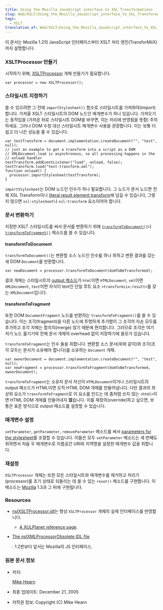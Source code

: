 ```yaml
---
title: Using the Mozilla JavaScript interface to XSL Transformations
slug: Web/XSLT/Using_the_Mozilla_JavaScript_interface_to_XSL_Transformations
tags:
  - XSLT
translation_of: Web/XSLT/Using_the_Mozilla_JavaScript_interface_to_XSL_Transformations
---
```


이 문서는 Mozilla 1.2의 JavaScript 인터페이스부터 XSLT 처리 엔진(TransforMiiX)까지 설명합니다.

### XSLTProcessor 만들기

시작하기 위해, [XSLTProcessor](/ko/XSLTProcessor) 개체 만들기가 필요합니다.

```
var processor = new XSLTProcessor();
```

### 스타일시트 지정하기

쓸 수 있으려면 그 전에 `importStylesheet()` 함수로 스타일시트를 가져와야(import) 합니다. 가져올 XSLT 스타일시트의 DOM 노드인 매개변수가 하나 있습니다. 가져오기는 동적임을 (가져온 뒤로 스타일시트 DOM을 바꾸면, 이는 처리에 반영됨을 뜻함) 주의하세요. 그러나 DOM 수정 대신 스타일시트 매개변수 사용을 권장합니다. 이는 보통 더 쉽고 더 나은 성능을 줄 수 있습니다.

```
var testTransform = document.implementation.createDocument("", "test", null);
// just an example to get a transform into a script as a DOM
// XMLDocument.load is asynchronous, so all processing happens in the
// onload handler
testTransform.addEventListener("load", onload, false);
testTransform.load("test-transform.xml");
function onload() {
  processor.importStylesheet(testTransform);
}
```

`importStylesheet`는 DOM 노드인 인수가 하나 필요합니다. 그 노드가 문서 노드면 전체 XSL Transform이나 [literal result element transform](http://www.w3.org/TR/xslt#result-element-stylesheet)에 넘길 수 있습니다, 그렇지 않으면 `xsl:stylesheet`나 `xsl:transform` 요소이어야 합니다.

### 문서 변환하기

지정한 XSLT 스타일시트를 써서 문서를 변환하기 위해 [`transformToDocument()`](#transformToDocument)나 [`transformToFragment()`](#transformToFragment) 메소드를 쓸 수 있습니다.

#### transformToDocument

`transformToDocument()`는 변환할 소스 노드인 인수를 하나 취하고 변환 결과를 갖는 새 DOM `Document`를 반환합니다.

```
var newDocument = processor.transformToDocument(domToBeTransformed);
```

결과 개체는 스타일시트의 [output 메소드](http://www.w3.org/TR/xslt#output)가 `html`이면 `HTMLDocument`, `xml`이면 `XMLDocument`, `text`이면 자식이 text인 단일 루트 요소 `<transformiix:result>`를 갖는 `XMLDocument`입니다.

#### transformToFragment

또한 DOM `DocumentFragment` 노드를 반환하는 `transformToFragment()`를 쓸 수 있습니다. 이는 조각(fragment)을 다른 노드에 투명하게 추가함이 그 조각의 자손 모두를 추가하고 조각 자체는 합치지(merge) 않기 때문에 편리합니다. 그러므로 조각은 여기저기 노드 옮기기와 전체 문서 개체의 overhead 없이 저장하기에 쓸모가 있습니다.

`transformToFragment`는 인수 둘을 취합니다. 변환할 소스 문서(위와 같이)와 조각(조각 모두는 문서가 소유해야 합니다)를 소유하는 `Document` 개체.

```
var ownerDocument = document.implementation.createDocument("", "test", null);
var newFragment = processor.transformToFragment(domToBeTransformed, ownerDocument);
```

`transformToFragment`는 소유자 문서 자신이 `HTMLDocument`이거나 스타일시트의 output 메소드가 HTML이면 오직 HTML DOM 개체를 만들어냅니다. 다만 결과의 최상위 요소가 `transformToFragment`로 이 요소를 만드는 데 좀처럼 쓰지 않는 `<html>`이면 HTML DOM 개체를 만들어내지 **않**습니다. 이를 재정의(override)하고 싶으면, 보통은 표준 방식으로 output 메소드를 설정할 수 있습니다.

### 매개변수 설정

`setParameter`, `getParameter`, `removeParameter` 메소드를 써서 [parameters for the stylesheet](http://www.w3.org/TR/xslt#variables)를 조절할 수 있습니다. 이들은 모두 `setParameter` 메소드는 세 번째도 취하면서 처음 두 매개변수로 이름공간 URI와 지역명을 설정한 매개변수 값을 취합니다.

### 재설정

`XSLTProcessor` 개체는 또한 모든 스타일시트와 매개변수를 제거하고 처리기(processor)를 초기 상태로 되돌리는 데 쓸 수 있는 `reset()` 메소드를 구현합니다. 이 메소드는 [Mozilla](/ko/Gecko) 1.3과 그 뒤에 구현됩니다.

### Resources

- [nsIXSLTProcessor.idl](https://dxr.mozilla.org/mozilla-central/source/content/xslt/public/nsIXSLTProcessor.idl)는 항상 `XSLTProcessor` 개체의 실제 인터페이스를 반영합니다.

  - [A XULPlanet reference page](http://xulplanet.com/references/objref/XSLTProcessor.html).

- [The nsIXMLProcessorObsolete IDL file](http://lxr.mozilla.org/seamonkey/source/content/xslt/public/nsIXSLTProcessorObsolete.idl)

  : 1.2판보다 앞서는 Mozilla의 JS 인터페이스.

### 원본 문서 정보

- 저자:

  <a class="link-mailto" href="mailto:mike@theoretic.com">Mike Hearn</a>

- 최종 업데이트: December 21, 2005
- 저작권 정보: Copyright (C) Mike Hearn
